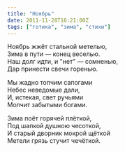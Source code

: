 ```yaml
---
title: "Ноябрь"
date: 2011-11-28T16:21:00Z
tags: ["готика", "зима", "стихи"]
---
```


Ноябрь жжёт стальной метелью,  
Зима в пути — конец веселью.  
Наш долг идти, и "нет" — сомненью,  
Дар принести свечи горенью.

Мы жадно топчим сапогами  
Небес неведомые дали,  
И, истекая, свет ручьями  
Молчит забытыми богами.

Зима поёт горячей плёткой,  
Под шапкой душною чесоткой,  
И старый дворник мокрой щёткой  
Метели грязь стучит чечёткой.  
